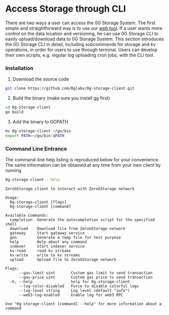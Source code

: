 # Access Storage through CLI

There are two ways a user can access the 0G Storage System. The first simple and straightforward way is to use our [web tool](https://storagescan-newton.0g.ai/tool). If a user wants more control on the data location and versioning, he can use 0G Storage CLI to easily upload/download data to 0G Storage System. This section introduces the 0G Storage CLI in detail, including subcommands for storage and kv operations, in order for users to use through terminal. Users can develop their own scripts, e.g. regular log uploading cron jobs, with the CLI tool.

### Installation

1. Download the source code

```bash
git clone https://github.com/0glabs/0g-storage-client.git
```

2. Build the binary (make sure you install [go](https://go.dev/doc/install) first)

```bash
cd 0g-storage-client
go build
```

3. Add the binary to GOPATH

```bash
mv 0g-storage-client ~/go/bin
export PATH=~/go/bin:$PATH
```

### Command Line Entrance

The command-line help listing is reproduced below for your convenience. The same information can be obtained at any time from your own client by running

```bash
0g-storage-client --help
```

```
ZeroGStorage client to interact with ZeroGStorage network

Usage:
  0g-storage-client [flags]
  0g-storage-client [command]

Available Commands:
  completion  Generate the autocompletion script for the specified shell
  download    Download file from ZeroGStorage network
  gateway     Start gateway service
  gen         Generate a temp file for test purpose
  help        Help about any command
  indexer     Start indexer service
  kv-read     read kv streams
  kv-write    write to kv streams
  upload      Upload file to ZeroGStorage network

Flags:
      --gas-limit uint       Custom gas limit to send transaction
      --gas-price uint       Custom gas price to send transaction
  -h, --help                 help for 0g-storage-client
      --log-color-disabled   Force to disable colorful logs
      --log-level string     Log level (default "info")
      --web3-log-enabled     Enable log for web3 RPC

Use "0g-storage-client [command] --help" for more information about a command
```
